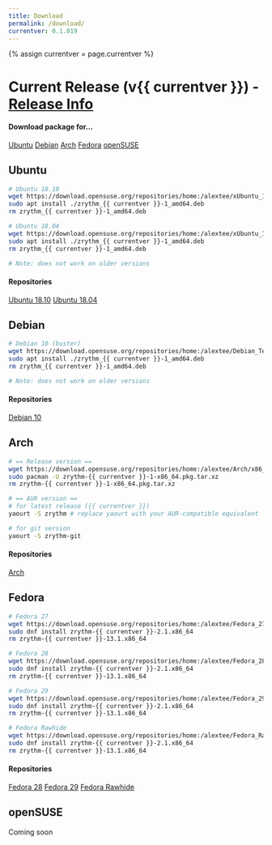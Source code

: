 ```yaml
---
title: Download
permalink: /download/
currentver: 0.1.019
---
```


{% assign currentver = page.currentver %}

# Current Release (v{{ currentver }}) - [Release Info](https://git.zrythm.org/zrythm/zrythm/releases)

#### Download package for...
[Ubuntu](#ubuntu) [Debian](#debian) [Arch](#arch) [Fedora](#fedora) [openSUSE](#opensuse)

## Ubuntu
```bash
# Ubuntu 18.10
wget https://download.opensuse.org/repositories/home:/alextee/xUbuntu_18.10/amd64/zrythm_{{ currentver }}-1_amd64.deb
sudo apt install ./zrythm_{{ currentver }}-1_amd64.deb
rm zrythm_{{ currentver }}-1_amd64.deb

# Ubuntu 18.04
wget https://download.opensuse.org/repositories/home:/alextee/xUbuntu_18.04/amd64/zrythm_{{ currentver }}-1_amd64.deb
sudo apt install ./zrythm_{{ currentver }}-1_amd64.deb
rm zrythm_{{ currentver }}-1_amd64.deb

# Note: does not work on older versions
```
#### Repositories
[Ubuntu 18.10](https://download.opensuse.org/repositories/home:/alextee/xUbuntu_18.10/)
[Ubuntu 18.04](https://download.opensuse.org/repositories/home:/alextee/xUbuntu_18.04/)

## Debian
```bash
# Debian 10 (buster)
wget https://download.opensuse.org/repositories/home:/alextee/Debian_Testing/amd64/zrythm_{{ currentver }}-1_amd64.deb
sudo apt install ./zrythm_{{ currentver }}-1_amd64.deb
rm zrythm_{{ currentver }}-1_amd64.deb

# Note: does not work on older versions
```
#### Repositories
[Debian 10](https://download.opensuse.org/repositories/home:/alextee/Debian_Testing/)

## Arch
```bash
# == Release version ==
wget https://download.opensuse.org/repositories/home:/alextee/Arch/x86_64/zrythm-{{ currentver }}-1-x86_64.pkg.tar.xz
sudo pacman -U zrythm-{{ currentver }}-1-x86_64.pkg.tar.xz
rm zrythm-{{ currentver }}-1-x86_64.pkg.tar.xz

# == AUR version ==
# for latest release ({{ currentver }})
yaourt -S zrythm # replace yaourt with your AUR-compatible equivalent

# for git version
yaourt -S zrythm-git
```
#### Repositories
[Arch](https://download.opensuse.org/repositories/home:/alextee/Arch/)

## Fedora
```bash
# Fedora 27
wget https://download.opensuse.org/repositories/home:/alextee/Fedora_27/x86_64/zrythm-{{ currentver }}-13.1.x86_64.rpm
sudo dnf install zrythm-{{ currentver }}-2.1.x86_64
rm zrythm-{{ currentver }}-13.1.x86_64

# Fedora 28
wget https://download.opensuse.org/repositories/home:/alextee/Fedora_28/x86_64/zrythm-{{ currentver }}-13.1.x86_64.rpm
sudo dnf install zrythm-{{ currentver }}-2.1.x86_64
rm zrythm-{{ currentver }}-13.1.x86_64

# Fedora 29
wget https://download.opensuse.org/repositories/home:/alextee/Fedora_29/x86_64/zrythm-{{ currentver }}-13.1.x86_64.rpm
sudo dnf install zrythm-{{ currentver }}-2.1.x86_64
rm zrythm-{{ currentver }}-13.1.x86_64

# Fedora Rawhide
wget https://download.opensuse.org/repositories/home:/alextee/Fedora_Rawhide/x86_64/zrythm-{{ currentver }}-13.1.x86_64.rpm
sudo dnf install zrythm-{{ currentver }}-2.1.x86_64
rm zrythm-{{ currentver }}-13.1.x86_64
```
#### Repositories
[Fedora 28](https://download.opensuse.org/repositories/home:/alextee/Fedora_28/)
[Fedora 29](https://download.opensuse.org/repositories/home:/alextee/Fedora_29/)
[Fedora Rawhide](https://download.opensuse.org/repositories/home:/alextee/Fedora_Rawhide/)

## openSUSE
Coming soon
